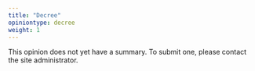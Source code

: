 ```yaml
---
title: "Decree"
opiniontype: decree
weight: 1
---
```

This opinion does not yet have a summary. To submit one, please contact the site administrator.